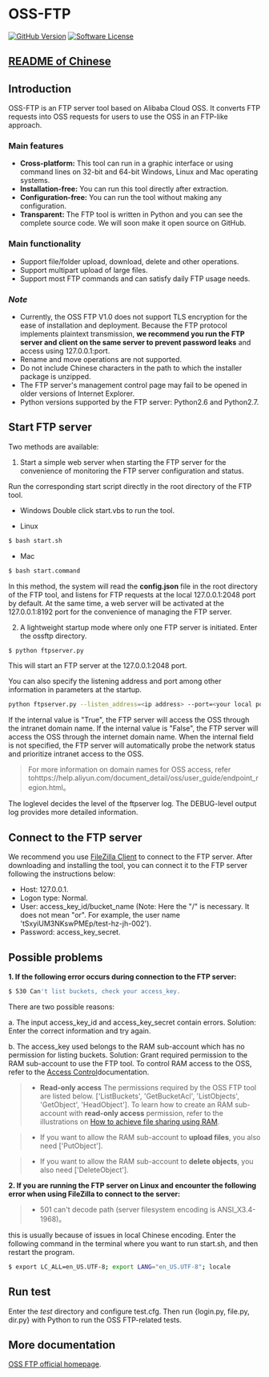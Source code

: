 ﻿# OSS-FTP

[![GitHub Version](https://badge.fury.io/gh/aliyun%2Foss-ftp.svg)](https://badge.fury.io/gh/aliyun%2Foss-ftp)
[![Software License](https://img.shields.io/badge/license-MIT-brightgreen.svg)](LICENSE)

## [README of Chinese](https://github.com/aliyun/oss-ftp/blob/master/README.md)

## Introduction
OSS-FTP is an FTP server tool based on Alibaba Cloud OSS. It converts FTP requests into OSS requests for users to use the OSS in an FTP-like approach.

### Main features

- **Cross-platform:** This tool can run in a graphic interface or using command lines on 32-bit and 64-bit Windows, Linux and Mac operating systems.
- **Installation-free:** You can run this tool directly after extraction.
- **Configuration-free:** You can run the tool without making any configuration.
- **Transparent:** The FTP tool is written in Python and you can see the complete source code. We will soon make it open source on GitHub.

### Main functionality

- Support file/folder upload, download, delete and other operations.
- Support multipart upload of large files.
- Support most FTP commands and can satisfy daily FTP usage needs.

### *Note*
- Currently, the OSS FTP V1.0 does not support TLS encryption for the ease of installation and deployment. Because the FTP protocol implements plaintext transmission, **we recommend you run the FTP server and client on the same server to prevent password leaks** and access using 127.0.0.1:port.
- Rename and move operations are not supported. 
- Do not include Chinese characters in the path to which the installer package is unzipped.
- The FTP server's management control page may fail to be opened in older versions of Internet Explorer.
- Python versions supported by the FTP server:  Python2.6 and Python2.7.

## Start FTP server

Two methods are available:

1. Start a simple web server when starting the FTP server for the convenience of monitoring the FTP server configuration and status. 

Run the corresponding start script directly in the root directory of the FTP tool.

- Windows
Double click start.vbs to run the tool.

- Linux
```bash
$ bash start.sh
```

- Mac
```bash
$ bash start.command
```

In this method, the system will read the **config.json** file in the root directory of the FTP tool, and listens for FTP requests at the local 127.0.0.1:2048 port by default. At the same time, a web server will be activated at the 127.0.0.1:8192 port for the convenience of managing the FTP server.


2. A lightweight startup mode where only one FTP server is initiated.
Enter the ossftp directory.

```bash
$ python ftpserver.py
```
This will start an FTP server at the 127.0.0.1:2048 port. 

You can also specify the listening address and port among other information in parameters at the startup.
```bash
python ftpserver.py --listen_address=<ip address> --port=<your local port> --internal=<True/False> --loglevel=<DEBUG/INFO>
```
If the internal value is "True", the FTP server will access the OSS through the intranet domain name.
If the internal value is "False", the FTP server will access the OSS through the internet domain name.
When the internal field is not specified, the FTP server will automatically probe the network status and prioritize intranet access to the OSS.

> For more information on domain names for OSS access, refer tohttps://help.aliyun.com/document_detail/oss/user_guide/endpoint_region.html。

The loglevel decides the level of the ftpserver log. The DEBUG-level output log provides more detailed information.

## Connect to the FTP server
We recommend you use [FileZilla Client]((https://filezilla-project.org/)) to connect to the FTP server. After downloading and installing the tool, you can connect it to the FTP server following the instructions below: 

- Host:  127.0.0.1.
- Logon type:  Normal. 
- User: access_key_id/bucket_name (Note: Here the "/" is necessary. It does not mean "or". For example, the user name 'tSxyiUM3NKswPMEp/test-hz-jh-002'). 
- Password: access_key_secret. 

## Possible problems

**1. If the following error occurs during connection to the FTP server:**

```bash
$ 530 Can't list buckets, check your access_key. 
```

There are two possible reasons: 

a. The input access_key_id and access_key_secret contain errors. 
Solution: Enter the correct information and try again. 

b. The access_key used belongs to the RAM sub-account which has no permission for listing buckets. 
Solution:  Grant required permission to the RAM sub-account to use the FTP tool. To control RAM access to the OSS, refer to the [Access Control](https://www.aliyun.com/product/ram/)documentation. 

> - **Read-only access** The permissions required by the OSS FTP tool are listed below. 
 ['ListBuckets', 'GetBucketAcl', 'ListObjects', 'GetObject', 'HeadObject'].
>  To learn how to create an RAM sub-account with **read-only access** permission, refer to the illustrations on [How to achieve file sharing using RAM](https://help.aliyun.com/document_detail/oss/utilities/ossftp/build-file-share-by-ram.html). 

> - If you want to allow the RAM sub-account to **upload files**, you also need ['PutObject'].

> - If you want to allow the RAM sub-account to **delete objects**, you also need ['DeleteObject']. 

**2. If you are running the FTP server on Linux and encounter the following error when using FileZilla to connect to the server:**

> - 501 can't decode path (server filesystem encoding is ANSI_X3.4-1968)。

this is usually because of issues in local Chinese encoding.
Enter the following command in the terminal where you want to run start.sh, and then restart the program.

```bash
$ export LC_ALL=en_US.UTF-8; export LANG="en_US.UTF-8"; locale
```

## Run test
Enter the *test* directory and configure test.cfg. Then run {login.py, file.py, dir.py} with Python to run the OSS FTP-related tests.

## More documentation
[OSS FTP official homepage](https://help.aliyun.com/document_detail/oss/utilities/ossftp/install.html).
